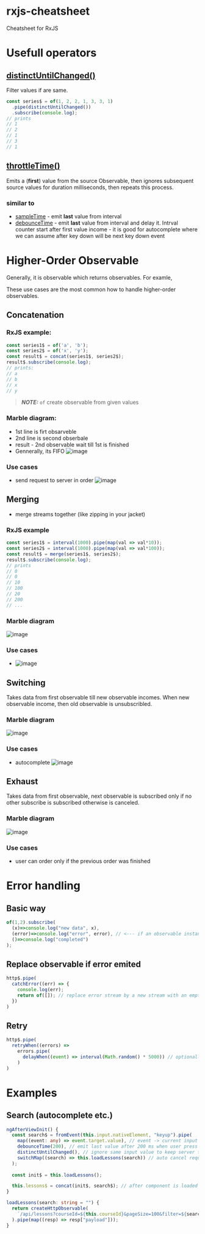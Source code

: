 # rxjs-cheatsheet
Cheatsheet for RxJS


# Usefull operators

## [distinctUntilChanged()](https://rxjs.dev/api/operators/distinctUntilChanged)
Filter values if are same.

```typescript
const series$ = of(1, 2, 2, 1, 3, 3, 1)
  .pipe(distinctUntilChanged())
  .subscribe(console.log);
// prints
// 1
// 2
// 1
// 3
// 1
```

## [throttleTime()](https://rxjs.dev/api/operators/throttleTime)
Emits a (**first**) value from the source Observable, then ignores subsequent source values for duration milliseconds, then repeats this process.
### similar to
- [sampleTime](https://rxjs.dev/api/operators/sampleTime) - emit **last** value from interval
- [debounceTime](https://rxjs.dev/api/operators/debounceTime) - emit **last** value from interval and delay it. Intrval counter start after first value income - it is good for autocomplete where we can assume after key down will be next key down event

# Higher-Order Observable

Generally, it is observable which returns observables. For examle, 

These use cases are the most common how to handle higher-order observables.

## Concatenation

### RxJS example:
```typescript
const series1$ = of('a', 'b');
const series2$ = of('x', 'y');
const result$ = concat(series1$, series2$);
result$.subscribe(console.log);
// prints:
// a
// b
// x
// y
```

> **_NOTE:_**  `of` create observable from given values

### Marble diagram:
- 1st line is firt obsarveble
- 2nd line is second obserbale
- result - 2nd observable wait till 1st is finished
- Gennerally, its FIFO
![image](https://user-images.githubusercontent.com/3972954/149121671-50e1573f-c21e-4cec-b9fe-66fae28dc480.png)

### Use cases
- send request to server in order
  ![image](https://user-images.githubusercontent.com/3972954/149122308-680aff11-9b17-48cf-bed4-cd00fd9bf98d.png)
  


## Merging
- merge streams together (like zipping in your jacket)

### RxJS example
```typescript
const series1$ = interval(1000).pipe(map(val => val*10));
const series2$ = interval(1000).pipe(map(val => val*100));
const result$ = merge(series1$, series2$);
result$.subscribe(console.log);
// prints
// 0
// 0
// 10
// 100
// 20
// 200
// ...
```

### Marble diagram

![image](https://user-images.githubusercontent.com/3972954/149123120-5a50fe24-7d4b-4c69-86a7-95b94c98a2c3.png)

### Use cases

- 
  ![image](https://user-images.githubusercontent.com/3972954/149128611-a794be1a-a966-42e5-aaf9-9aa04faf8c9c.png)




## Switching

Takes data from first observable till new observable incomes. When new observable income, then old observable is unsubscribled.

### Marble diagram

![image](https://user-images.githubusercontent.com/3972954/149129364-4e6708bf-6c05-4919-85c1-b8d0c2a5cbc7.png)

### Use cases
- autocomplete 
  ![image](https://user-images.githubusercontent.com/3972954/149129809-4f7af7f8-4c93-4d14-a125-3e57454fc914.png)





## Exhaust

Takes data from first observable, next observable is subscribed only if no other subscribe is subscribed otherwise is canceled.

### Marble diagram

![image](https://user-images.githubusercontent.com/3972954/149130762-78b64853-b249-4a6b-80b1-b6d4fe273904.png)

### Use cases
- user can order only if the previous order was finished


# Error handling

## Basic way
```typescript
of(1,2).subscribe(
  (x)=>console.log("new data", x),
  (error)=>console.log("error", error), // <--- if an observable instance returns an error, then it is terminated
  ()=>console.log("completed")
);
```

## Replace observable if error emited
```typescript
http$.pipe(
  catchError((err) => {
    console.log(err);
    return of([]); // replace error stream by a new stream with an empty array
  })
)
```

## Retry
```typescript
http$.pipe(
  retryWhen((errors) =>
    errors.pipe(
      delayWhen((event) => interval(Math.random() * 5000)) // optionally - replace error stream by same new stream 0 - 5 sec after error happened
    )
)
```



# Examples
## Search (autocomplete etc.)
```typescript
ngAfterViewInit() {
  const search$ = fromEvent(this.input.nativeElement, "keyup").pipe(
    map((event: any) => event.target.value), // event -> current input value
    debounceTime(200), // emit last value after 200 ms when user press keybord
    distinctUntilChanged(), // ignore same input value to keep server traffic low
    switchMap((search) => this.loadLessons(search)) // auto cancel request if new search
  );
  
  const init$ = this.loadLessons();

  this.lessons$ = concat(init$, search$); // after component is loaded init data
}

loadLessons(search: string = "") {
  return createHttpObservable(
    `/api/lessons?courseId=${this.courseId}&pageSize=100&filter=${search}`
  ).pipe(map((resp) => resp["payload"]));
}
```
